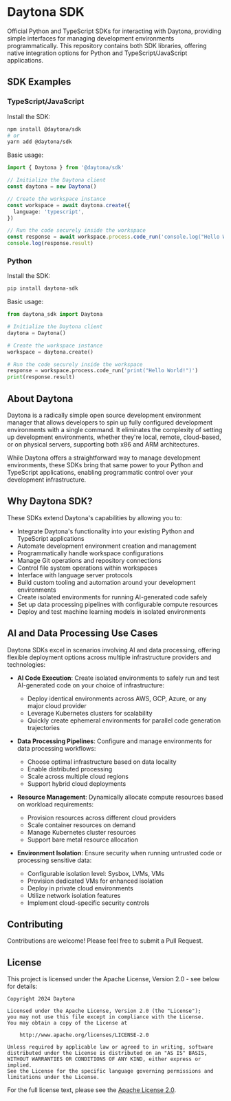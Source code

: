 # Daytona SDK

Official Python and TypeScript SDKs for interacting with Daytona, providing simple interfaces for managing development environments programmatically. This repository contains both SDK libraries, offering native integration options for Python and TypeScript/JavaScript applications.

## SDK Examples

### TypeScript/JavaScript

Install the SDK:

```bash
npm install @daytona/sdk
# or
yarn add @daytona/sdk
```

Basic usage:

```typescript
import { Daytona } from '@daytona/sdk'

// Initialize the Daytona client
const daytona = new Daytona()

// Create the workspace instance
const workspace = await daytona.create({
  language: 'typescript',
})

// Run the code securely inside the workspace
const response = await workspace.process.code_run('console.log("Hello World!")')
console.log(response.result)
```

### Python

Install the SDK:

```bash
pip install daytona-sdk
```

Basic usage:

```python
from daytona_sdk import Daytona

# Initialize the Daytona client
daytona = Daytona()

# Create the workspace instance
workspace = daytona.create()

# Run the code securely inside the workspace
response = workspace.process.code_run('print("Hello World!")')
print(response.result)
```

## About Daytona

Daytona is a radically simple open source development environment manager that allows developers to spin up fully configured development environments with a single command. It eliminates the complexity of setting up development environments, whether they're local, remote, cloud-based, or on physical servers, supporting both x86 and ARM architectures.

While Daytona offers a straightforward way to manage development environments, these SDKs bring that same power to your Python and TypeScript applications, enabling programmatic control over your development infrastructure.

## Why Daytona SDK?

These SDKs extend Daytona's capabilities by allowing you to:

- Integrate Daytona's functionality into your existing Python and TypeScript applications
- Automate development environment creation and management
- Programmatically handle workspace configurations
- Manage Git operations and repository connections
- Control file system operations within workspaces
- Interface with language server protocols
- Build custom tooling and automation around your development environments
- Create isolated environments for running AI-generated code safely
- Set up data processing pipelines with configurable compute resources
- Deploy and test machine learning models in isolated environments

## AI and Data Processing Use Cases

Daytona SDKs excel in scenarios involving AI and data processing, offering flexible deployment options across multiple infrastructure providers and technologies:

- **AI Code Execution**: Create isolated environments to safely run and test AI-generated code on your choice of infrastructure:

  - Deploy identical environments across AWS, GCP, Azure, or any major cloud provider
  - Leverage Kubernetes clusters for scalability
  - Quickly create ephemeral environments for parallel code generation trajectories

- **Data Processing Pipelines**: Configure and manage environments for data processing workflows:

  - Choose optimal infrastructure based on data locality
  - Enable distributed processing
  - Scale across multiple cloud regions
  - Support hybrid cloud deployments

- **Resource Management**: Dynamically allocate compute resources based on workload requirements:

  - Provision resources across different cloud providers
  - Scale container resources on demand
  - Manage Kubernetes cluster resources
  - Support bare metal resource allocation

- **Environment Isolation**: Ensure security when running untrusted code or processing sensitive data:
  - Configurable isolation level: Sysbox, LVMs, VMs
  - Provision dedicated VMs for enhanced isolation
  - Deploy in private cloud environments
  - Utilize network isolation features
  - Implement cloud-specific security controls

## Contributing

Contributions are welcome! Please feel free to submit a Pull Request.

## License

This project is licensed under the Apache License, Version 2.0 - see below for details:

```
Copyright 2024 Daytona

Licensed under the Apache License, Version 2.0 (the "License");
you may not use this file except in compliance with the License.
You may obtain a copy of the License at

    http://www.apache.org/licenses/LICENSE-2.0

Unless required by applicable law or agreed to in writing, software
distributed under the License is distributed on an "AS IS" BASIS,
WITHOUT WARRANTIES OR CONDITIONS OF ANY KIND, either express or implied.
See the License for the specific language governing permissions and
limitations under the License.
```

For the full license text, please see the [Apache License 2.0](http://www.apache.org/licenses/LICENSE-2.0).
